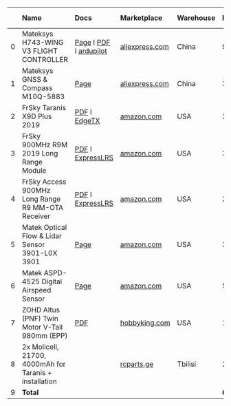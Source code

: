 |    | Name                                                   | Docs                                                                                                                                                                                                                                                                                                                                                                                                                                                                                                                                                                                                                  | Marketplace                                                                                                  | Warehouse   | Price      | Delivery period   | Delivery price   | Customs    | Amount     |
|---:|:-------------------------------------------------------|:----------------------------------------------------------------------------------------------------------------------------------------------------------------------------------------------------------------------------------------------------------------------------------------------------------------------------------------------------------------------------------------------------------------------------------------------------------------------------------------------------------------------------------------------------------------------------------------------------------------------|:-------------------------------------------------------------------------------------------------------------|:------------|:-----------|:------------------|:-----------------|:-----------|:-----------|
|  0 | Mateksys H743-WING V3 FLIGHT CONTROLLER                | [Page](https://www.mateksys.com/?portfolio=h743-wing-v2) I [PDF](https://manuals.plus/mateksys/h743-wing-flight-controller-manual) I [ardupilot](https://ardupilot.org/plane/docs/common-matekh743-wing.html)                                                                                                                                                                                                                                                                                                                                                                                                         | [aliexpress.com](https://aliexpress.ru/item/1005005001490298.html)                                           | China       | 96.9       | 14.0              | 0.0              | 0.7        | 97.6       |
|  1 | Mateksys GNSS & Compass M10Q-5883                      | [Page](https://www.mateksys.com/?portfolio=m10q-5883#tab-id-2)                                                                                                                                                                                                                                                                                                                                                                                                                                                                                                                                                        | [aliexpress.com](https://aliexpress.ru/item/1005006723964557.html)                                           | China       | 35.9       |                   | 0.0              | 0.7        | 36.6       |
|  2 | FrSky Taranis X9D Plus 2019                            | [PDF](https://www.frsky-rc.com/taranis-x9d-plus-2019/) I [EdgeTX](https://edgetx.org/)                                                                                                                                                                                                                                                                                                                                                                                                                                                                                                                                | [amazon.com](https://www.amazon.com/dp/B07VRP1V76)                                                           | USA         | 229.99     | 21.0              | 11.56            | 52.08      | 293.63     |
|  3 | FrSky 900MHz R9M 2019 Long Range Module                | [PDF](https://www.frsky-rc.com/product/r9m-2019/) I [ExpressLRS](https://www.expresslrs.org)                                                                                                                                                                                                                                                                                                                                                                                                                                                                                                                          | [amazon.com](https://www.amazon.com/dp/B07D32C3B7)                                                           | USA         | 36.2       | 18.0              | 10.0             | 5.7        | 51.9       |
|  4 | FrSky Access 900MHz Long Range R9 MM-OTA Receiver      | [PDF](https://www.frsky-rc.com/r9-mm-ota/) I [ExpressLRS](https://www.expresslrs.org)                                                                                                                                                                                                                                                                                                                                                                                                                                                                                                                                 | [amazon.com](https://www.amazon.com/dp/B07VT2HCTV)                                                           | USA         | 21.99      | 18.0              | 10.0             | 5.7        | 37.69      |
|  5 | Matek Optical Flow & Lidar Sensor 3901-L0X 3901        | [Page](https://www.mateksys.com/?portfolio=3901-l0x#tab-id-3)                                                                                                                                                                                                                                                                                                                                                                                                                                                                                                                                                         | [amazon.com](https://www.amazon.com/dp/B0B9GFS8FM)                                                           | USA         | 31.99      | 17.0              | 1.45             | 0.7        | 34.14      |
|  6 | Matek ASPD-4525 Digital Airspeed Sensor                | [Page](https://www.mateksys.com/?portfolio=aspd-4525)                                                                                                                                                                                                                                                                                                                                                                                                                                                                                                                                                                 | [amazon.com](https://www.amazon.com/dp/B0D78T7HCW)                                                           | USA         | 54.99      | 17.0              | 1.45             | 0.7        | 57.14      |
|  7 | ZOHD Altus (PNF) Twin Motor V-Tail 980mm (EPP)         | [PDF](https://l.facebook.com/l.php?u=https%3A%2F%2Fdrive.google.com%2Ffile%2Fd%2F1o9iVULNvWvlIkzLx4z0SfLqaB5fUP1QO%2Fview%3Fusp%3Dshare_link%26fbclid%3DIwZXh0bgNhZW0CMTEAAR27qK-9gyLgz6k1Hk9XpmFKf0iGDDSdNFg03ZBjCnrFFRvP8Rw7KSO2xaA_aem_ZkzyKbDgk-Q9y78-9uz76w&h=AT3oa04dxnFz6JvTmFu6Gah8tSM_dQJ8egd3Or1bPX2JVz573rNQijDQGZ8444d5-axId01xJnT2956cGPpkTN_HxkW-NjSt6UabAirnY87A2BC_wEVPuXKSXXFo&__tn__=%2CmH-R&c[0]=AT0wx_nfuiPVjHkSG7TlffYug6crc8aCSAtq-a_rb7eQji0BqxW08DetMul6tyRUC7JuRq8Qp28seoUGhKQ4V5_C5B7SF3pSnWO9rDiE-yvPOEZ_v_U-H4GrgM6EciTziwKxkFkYWcFQLsTH3yjX66bkqvTGqks7hRkYSDKjWpyi5k9RKNcx_EiQy2b2kNsC) | [hobbyking.com](https://hobbyking.com/en_us/zohd-altus-pnf-twin-motor-v-tail-fpv-rc-airplane-980mm-epp.html) | USA         | 154.99     | 20.0              | 40.84            | 41.35      | 237.18     |
|  8 | 2x Molicell, 21700, 4000mAh for Taranis + installation |                                                                                                                                                                                                                                                                                                                                                                                                                                                                                                                                                                                                                       | [rcparts.ge](https://rcparts.ge/)                                                                            | Tbilisi     | 28.0       | 0.0               | 0.0              | 0.0        | 28.0       |
|  9 | **Total**                                              |                                                                                                                                                                                                                                                                                                                                                                                                                                                                                                                                                                                                                       |                                                                                                              |             | **690.95** |                   | **75.30**        | **107.63** | **873.88** |